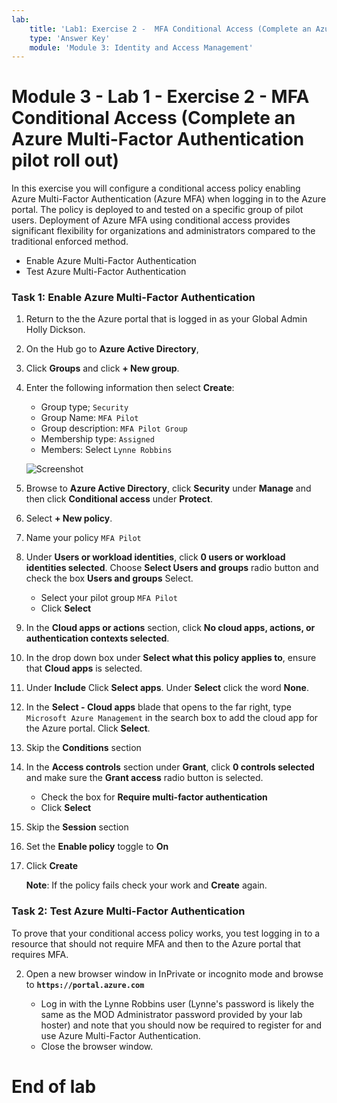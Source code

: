```yaml
---
lab:
    title: 'Lab1: Exercise 2 -  MFA Conditional Access (Complete an Azure Multi-Factor Authentication pilot roll out) '
    type: 'Answer Key'
    module: 'Module 3: Identity and Access Management'
---
```


# Module 3 - Lab 1 - Exercise 2 -  MFA Conditional Access (Complete an Azure Multi-Factor Authentication pilot roll out)


In this exercise you will configure a conditional access policy enabling Azure Multi-Factor Authentication (Azure MFA) when logging in to the Azure portal. The policy is deployed to and tested on a specific group of pilot users. Deployment of Azure MFA using conditional access provides significant flexibility for organizations and administrators compared to the traditional enforced method.

- Enable Azure Multi-Factor Authentication
- Test Azure Multi-Factor Authentication


### Task 1: Enable Azure Multi-Factor Authentication

1.  Return to the the Azure portal that is logged in as your Global Admin Holly Dickson.

1.  On the Hub go to **Azure Active Directory**,

1.  Click **Groups** and click **+ New group**.

1.  Enter the following information then select **Create**:

      * Group type; `Security`
      * Group Name: `MFA Pilot`
      * Group description: `MFA Pilot Group`
      * Membership type: `Assigned`
      * Members: Select `Lynne Robbins`
  
  
      ![Screenshot](../Media/5457b62d-dc78-4043-bd72-3d7901bbcd71.png)
  
2.  Browse to **Azure Active Directory**, click **Security** under **Manage** and then click **Conditional access** under **Protect**.


3.  Select **+ New policy**.


4.  Name your policy `MFA Pilot`
5.  Under **Users or workload identities**, click **0 users or workload identities selected**. Choose **Select Users and groups** radio button and check the box **Users and groups** Select.
    * Select your pilot group `MFA Pilot`
    * Click **Select**

6.  In the **Cloud apps or actions** section, click **No cloud apps, actions, or authentication contexts selected**.
1. In the drop down box under **Select what this policy applies to**, ensure that **Cloud apps** is selected.
1. Under **Include** Click **Select apps**. Under **Select** click the word **None**.
1. In the **Select - Cloud apps** blade that opens to the far right, type `Microsoft Azure Management` in the search box to add the cloud app for the Azure portal. Click **Select**.
1.  Skip the **Conditions** section
1.  In the **Access controls** section under **Grant**, click **0 controls selected** and make sure the **Grant access** radio button is selected.
    * Check the box for **Require multi-factor authentication**
    * Click **Select**

9.  Skip the **Session** section
10. Set the **Enable policy** toggle to **On**
11. Click **Create**

    **Note**: If the policy fails check your work and **Create** again. 

### Task 2: Test Azure Multi-Factor Authentication


To prove that your conditional access policy works, you test logging in to a resource that should not require MFA and then to the Azure portal that requires MFA.


2.  Open a new browser window in InPrivate or incognito mode and browse to **`https://portal.azure.com`**

       * Log in with the Lynne Robbins user (Lynne's password is likely the same as the MOD Administrator password provided by your lab hoster) and note that you should now be required to register for and use Azure Multi-Factor Authentication.
       * Close the browser window.



# End of lab
